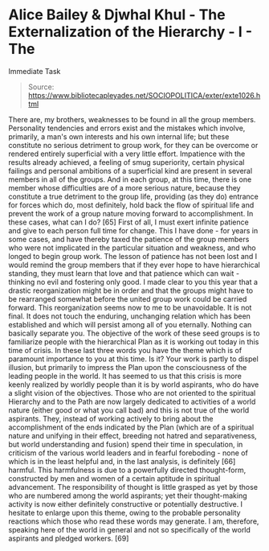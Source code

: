 # Alice Bailey & Djwhal Khul - The Externalization of the Hierarchy - I - The
Immediate Task

> Source: https://www.bibliotecapleyades.net/SOCIOPOLITICA/exter/exte1026.html

There are, my brothers, weaknesses to be found in all the group members. Personality tendencies and errors exist and the mistakes which involve, primarily, a man's own interests and his own internal life; but these constitute no serious detriment to group work, for they can be overcome or rendered entirely superficial with a very little effort. Impatience with the results already achieved, a feeling of smug superiority, certain physical failings and personal ambitions of a superficial kind are present in several members in all of the groups. And in each group, at this time, there is one member whose difficulties are of a more serious nature, because they constitute a true detriment to the group life, providing (as they do) entrance for forces which do, most definitely, hold back the flow of spiritual life and prevent the work of a group nature moving forward to accomplishment. In these cases, what can I do? [65]
First of all, I must exert infinite patience and give to each person full time for change. This I have done - for years in some cases, and have thereby taxed the patience of the group members who were not implicated in the particular situation and weakness, and who longed to begin group work. The lesson of patience has not been lost and I would remind the group members that if they ever hope to have hierarchical standing, they must learn that love and that patience which can wait - thinking no evil and fostering only good.
I made clear to you this year that a drastic reorganization might be in order and that the groups might have to be rearranged somewhat before the united group work could be carried forward. This reorganization seems now to me to be unavoidable. It is not final. It does not touch the enduring, unchanging relation which has been established and which will persist among all of you eternally. Nothing can basically separate you.
The objective of the work of these seed groups is to familiarize people with the hierarchical Plan as it is working out today in this time of crisis. In these last three words you have the theme which is of paramount importance to you at this time. Is it? Your work is partly to dispel illusion, but primarily to impress the Plan upon the consciousness of the leading people in the world. It has seemed to us that this crisis is more keenly realized by worldly people than it is by world aspirants, who do have a slight vision of the objectives. Those who are not oriented to the spiritual Hierarchy and to the Path are now largely dedicated to activities of a world nature (either good or what you call bad) and this is not true of the world aspirants. They, instead of working actively to bring about the accomplishment of the ends indicated by the Plan (which are of a spiritual nature and unifying in their effect, breeding not hatred and separativeness, but world understanding and fusion) spend their time in speculation, in criticism of the various world leaders and in fearful foreboding - none of which is in the least helpful and, in the last analysis, is definitely [66] harmful. This harmfulness is due to a powerfully directed thought-form, constructed by men and women of a certain aptitude in spiritual advancement.
The responsibility of thought is little grasped as yet by those who are numbered among the world aspirants; yet their thought-making activity is now either definitely constructive or potentially destructive. I hesitate to enlarge upon this theme, owing to the probable personality reactions which those who read these words may generate. I am, therefore, speaking here of the world in general and not so specifically of the world aspirants and pledged workers. [69]
